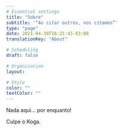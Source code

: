 ```yaml
---
# Essential settings
title: "Sobre"
subtitle: '“Ao citar outros, nos citamos”'
type: "page"
date: 2021-04-30T16:21:43-03:00
translationKey: "About"

# Scheduling
draft: false

# Organization
layout:

# Style
color: ""
textColor: ""
---
```


Nada aqui... por enquanto!

Culpe o Koga.